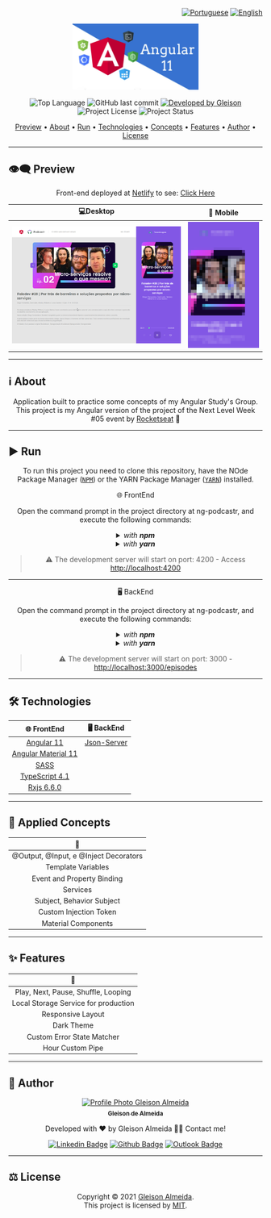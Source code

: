 <div align="right">

[![Portuguese](https://www.countryflags.io/br/flat/32.png)](README.md)
[![English](https://www.countryflags.io/us/flat/32.png)](README-ENG.md)

</div>

<p align="center">
  <img alt="Angular 11" src=".github/logo.jpeg" width="250px"/>
</p>

<p align="center">   
  <img alt="Top Language" src="https://img.shields.io/github/languages/top/gleisonkz/ng-podcastr?color=3498db&style=for-the-badge">
  <img alt="GitHub last commit" src="https://img.shields.io/github/last-commit/gleisonkz/ng-podcastr?color=3498db&style=for-the-badge">   
  <a href="https://github.com/gleisonkz">
    <img alt="Developed by Gleison" src="https://img.shields.io/badge/Developer-Gleison-%3498db?color=3498db&style=for-the-badge">
  </a>  
  <img alt="Project License" src="https://img.shields.io/apm/l/vim-mode?style=for-the-badge"/>
     <img alt="Project Status" src="https://img.shields.io/badge/done-%3498db?color=green&style=for-the-badge&label=Status">  
</p>

<p align="center">
 <a href="#eye_speech_bubble-preview">Preview</a> •
 <a href="#information_source-about">About</a> •
 <a href="#arrow_forward-run">Run</a> •
 <a href="#hammer_and_wrench-technologies">Technologies</a> • 
 <a href="#brain-applied-concepts">Concepts</a> •
 <a href="#sparkles-features">Features</a> •
 <a href="#boy-author">Author</a> •
 <a href="#balance_scale-license">License</a>
</p>

---

## :eye_speech_bubble: **Preview**

<div align="center">

Front-end deployed at [Netlify](https://www.netlify.com/) to see: [Click Here](https://ng-podcastr.netlify.app/)

|                             :computer:Desktop                             |                             :iphone: Mobile                              |
| :-----------------------------------------------------------------------: | :----------------------------------------------------------------------: |
| <kbd><img src=".github/previews/desktop-preview.png" alt="Tablet"/></kbd> | <kbd><img src=".github/previews/mobile-preview.png" alt="Mobile"/></kbd> |

</div>
  
---

## :information_source: About

<div align="center">

Application built to practice some concepts of my Angular Study's Group.
This project is my Angular version of the project of the Next Level Week #05 event by [Rocketseat](https://rocketseat.com.br/) 🚀

---

</div>

## :arrow_forward: **Run**

<div align="center">

To run this project you need to clone this repository, have the NOde Package Manager ([`NPM`](https://www.npmjs.com/get-npm)) or the YARN Package Manager ([`YARN`](https://yarnpkg.com/getting-started)) installed.

🌐 FrontEnd

Open the command prompt in the project directory at ng-podcastr, and execute the following commands:

<details>
  <summary><i>with <b>npm</b></i></summary>
  
  ```bash
  # Install dependencies
  $ npm install ou npm i

# Start development server

$ ng serve --open ou ng s -o

````

</details>

<details>
<summary><i>with <b>yarn</b></i></summary>

```bash
# Install dependencies
$ yarn install

# Start development server
$ ng serve --open ou ng s -o

````

</details>

> ⚠️ The development server will start on port: 4200 - Access <http://localhost:4200>

</div>

<div align="center">

---

🖥 BackEnd

Open the command prompt in the project directory at ng-podcastr, and execute the following commands:

<details>
<summary><i>with <b>npm</b></i></summary>

```bash
# Install dependencies
$ npm install ou npm i

# Start development server
$ npm run server

```

</details>

<details>
<summary><i>with <b>yarn</b></i></summary>

```bash

# Start development server
$ yarn run json

```

</details>

> ⚠️ The development server will start on port: 3000 - <http://localhost:3000/episodes>

</div>

---

## :hammer_and_wrench: **Technologies**

<div align="center">

|           :globe_with_meridians: FrontEnd           |                        🖥 BackEnd                         |
| :-------------------------------------------------: | :------------------------------------------------------: |
|          [Angular 11](https://angular.io/)          | [Json-Server](https://www.npmjs.com/package/json-server) |
| [Angular Material 11](https://material.angular.io/) |
|           [SASS](https://sass-lang.com/)            |
|  [TypeScript 4.1](https://www.typescriptlang.org/)  |
|    [Rxjs 6.6.0](https://rxjs.dev/guide/overview)    |

</div>

---

## :brain: **Applied Concepts**

<div align="center">

|           :page_facing_up:            |
| :-----------------------------------: |
| @Output, @Input, e @Inject Decorators |
|          Template Variables           |
|      Event and Property Binding       |
|               Services                |
|       Subject, Behavior Subject       |
|        Custom Injection Token         |
|          Material Components          |

</div>

---

## :sparkles: **Features**

<div align="center">

|           :page_facing_up:           |
| :----------------------------------: |
| Play, Next, Pause, Shuffle, Looping  |
| Local Storage Service for production |
|          Responsive Layout           |
|              Dark Theme              |
|      Custom Error State Matcher      |
|           Hour Custom Pipe           |

</div>

---

## :boy: **Author**

<div align="center">

<a href="https://github.com/gleisonkz">
 <img src="https://avatars1.githubusercontent.com/u/9919?s=200&v=4" width="100px;" alt="Profile Photo Gleison Almeida"/>
 <br/>
 <sub><b>Gleison de Almeida</b></sub>
</a>

Developed with ❤️ by Gleison Almeida 👋🏽 Contact me!

[![Linkedin Badge](https://img.shields.io/badge/-Gleison-blue?style=flat-square&logo=Linkedin&logoColor=white)](https://www.linkedin.com/in/gleison-ribeiro-a65257119)
[![Github Badge](https://img.shields.io/badge/-Gleison-000?style=flat-square&logo=Github&logoColor=white)](https://github.com/gleisonkz)
[![Outlook Badge](https://img.shields.io/badge/-Gleison-0078d4?style=flat-square&logo=microsoft-outlook&logoColor=white)](mailto:gleisonsubzerokz@gmail.com)

</div>

---

## :balance_scale: **License**

<div align="center">

Copyright © 2021 [Gleison Almeida](https://github.com/gleisonkz).<br />
This project is licensed by [MIT](./LICENSE).

</div>
